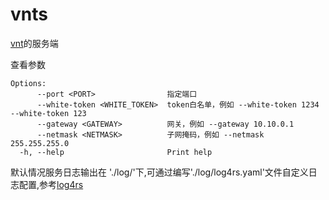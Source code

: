 # vnts
[vnt](https://github.com/lbl8603/vnt)的服务端 

查看参数
```
Options:
      --port <PORT>                指定端口
      --white-token <WHITE_TOKEN>  token白名单，例如 --white-token 1234 --white-token 123
      --gateway <GATEWAY>          网关，例如 --gateway 10.10.0.1
      --netmask <NETMASK>          子网掩码，例如 --netmask 255.255.255.0
  -h, --help                       Print help
```
默认情况服务日志输出在 './log/'下,可通过编写'./log/log4rs.yaml'文件自定义日志配置,参考[log4rs](https://github.com/estk/log4rs)
